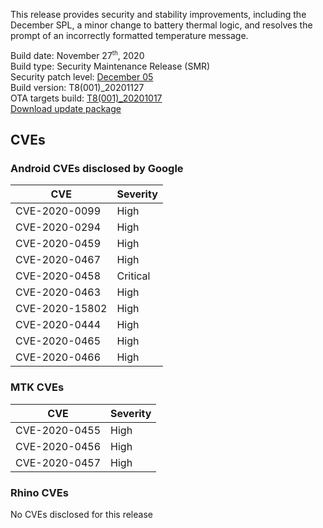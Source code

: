 This release provides security and stability improvements, including the December SPL, a minor change to battery thermal logic, and resolves the prompt of an incorrectly formatted temperature message.

Build date: November 27<sup><small>th</small></sup>, 2020  
Build type: Security Maintenance Release (SMR)  
Security patch level: [December 05](https://source.android.com/security/bulletin/2020-12-01)  
Build version: T8(001)_20201127  
OTA targets build: [T8(001)_20201017](/security/releases/t8/t8-001_20201017)  
[Download update package](https://android.googleapis.com/packages/ota-api/package/c220c82a7f663f41ca43b06833419ae472a283a5.zip)

## CVEs
### Android CVEs disclosed by Google

| **CVE** | **Severity** |
|---------|--------------|
| CVE-2020-0099 | High |
| CVE-2020-0294 | High |
| CVE-2020-0459 | High |
| CVE-2020-0467 | High |
| CVE-2020-0458 |	Critical |
| CVE-2020-0463 | High |
| CVE-2020-15802 | High |
| CVE-2020-0444 | High |
| CVE-2020-0465 | High |
| CVE-2020-0466 | High |

### MTK CVEs

| **CVE** | **Severity** |
|---------|--------------|
| CVE-2020-0455 |	High |
| CVE-2020-0456 | High |
| CVE-2020-0457 | High |

### Rhino CVEs
No CVEs disclosed for this release
